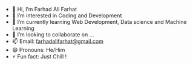 - 👋 Hi, I’m Farhad Ali Farhat
- 👀 I’m interested in Coding and Development
- 🌱 I’m currently learning Web Development, Data science and Machine Learning
- 💞️ I’m looking to collaborate on ...
- 📫 Email: farhadalifarhat@gmail.com
- 😄 Pronouns: He/Him
- ⚡ Fun fact: Just Chill ! 

<!---
Farhad-Ali-1/Farhad-Ali-1 is a ✨ special ✨ repository because its `README.md` (this file) appears on your GitHub profile.
You can click the Preview link to take a look at your changes.
--->
